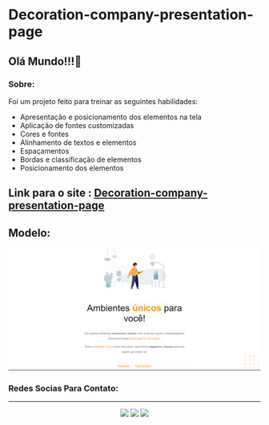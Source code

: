 # Decoration-company-presentation-page

## Olá Mundo!!!👋




### Sobre:

Foi um projeto feito para treinar as seguintes habilidades: 


- Apresentação e posicionamento dos elementos na tela
- Aplicação de fontes customizadas
- Cores e fontes
- Alinhamento de textos e elementos
- Espaçamentos
- Bordas e classificação de elementos
- Posicionamento dos elementos

## Link para o site : [Decoration-company-presentation-page](https://rianandrade.github.io/Decoration-company-presentation-page/)


## Modelo:

<div align="center">
  <img src="https://github.com/RianAndrade/Decoration-company-presentation-page/blob/main/images/modelo.png"  />
</div>


### Redes Socias Para Contato: 
***

<div align="center">
<a href="https://www.instagram.com/riangabriel_rg_hk/?next=%2F" target="_blank"><img src="https://img.shields.io/badge/-Instagram-%23E4405F?style=for-the-badge&logo=instagram&logoColor=white" target="_blank"></a>
<a href = "mailto:riangabrieldev@gmail.com?Subject=Ol%E1%2C%20te%20achei%20pelo%20seu%20Git"><img src="https://img.shields.io/badge/Gmail-D14836?style=for-the-badge&logo=gmail&logoColor=white" target="_blank"></a>
<a href="https://www.linkedin.com/in/rian-andrade-52489425b/" target="_blank"><img src="https://img.shields.io/badge/-LinkedIn-%230077B5?style=for-the-badge&logo=linkedin&logoColor=white" target="_blank">
  </div>

